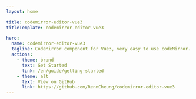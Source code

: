 ```yaml
---
layout: home

title: codemirror-editor-vue3
titleTemplate: codemirror-editor-vue3

hero:
  name: codemirror-editor-vue3
  tagline: CodeMirror component for Vue3, very easy to use codeMirror.
  actions:
    - theme: brand
      text: Get Started
      link: /en/guide/getting-started
    - theme: alt
      text: View on GitHub
      link: https://github.com/RennCheung/codemirror-editor-vue3
---
```


<component v-if="dynamicComponent" :is="dynamicComponent"></component>

<script >
import {shallowRef} from "vue"
export default {
  data() {
    return {
      dynamicComponent: null
    }
  },

  mounted() {
    import('../views/demo/home.vue').then((module) => {
      this.dynamicComponent = shallowRef(module.default)
    })
  }
}
</script>
